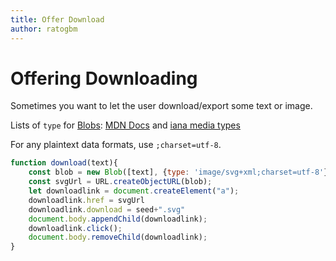 ```yaml
---
title: Offer Download
author: ratogbm
---
```


# Offering Downloading

Sometimes you want to let the user download/export some text or image.

Lists of `type` for [Blobs](https://developer.mozilla.org/en-US/docs/Web/API/Blob): [MDN Docs](https://developer.mozilla.org/en-US/docs/Web/HTTP/MIME_types/Common_types) and [iana media types](https://www.iana.org/assignments/media-types/media-types.xhtml)

For any plaintext data formats, use `;charset=utf-8`.

```js
function download(text){
    const blob = new Blob([text], {type: 'image/svg+xml;charset=utf-8'});
    const svgUrl = URL.createObjectURL(blob);
    let downloadlink = document.createElement("a");
    downloadlink.href = svgUrl
    downloadlink.download = seed+".svg"
    document.body.appendChild(downloadlink);
    downloadlink.click();
    document.body.removeChild(downloadlink);
}
```
